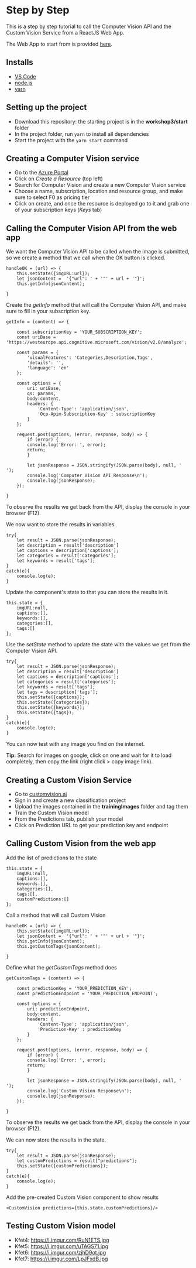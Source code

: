 # Step by Step

This is a step by step tutorial to call the Computer Vision API and the Custom Vision Service from a ReactJS Web App.

The Web App to start from is provided [here](https://github.com/Kagigz/codingAIworkshops/tree/master/workshop3/start).

## Installs

- [VS Code](https://code.visualstudio.com/download)
- [node.js](https://nodejs.org/en/download/)
- [yarn](https://yarnpkg.com/en/docs/install#windows-stable)

## Setting up the project

- Download this repository: the starting project is in the **workshop3/start** folder
- In the project folder, run `yarn` to install all dependencies
- Start the project with the `yarn start` command

## Creating a Computer Vision service

- Go to the [Azure Portal](https://http://portal.azure.com)
- Click on *Create a Resource* (top left)
- Search for Computer Vision and create a new Computer Vision service
- Choose a name, subscription, location and resource group, and make sure to select F0 as pricing tier
- Click on create, and once the resource is deployed go to it and grab one of your subscription keys (*Keys* tab)

## Calling the Computer Vision API from the web app

We want the Computer Vision API to be called when the image is submitted, so we create a method that we call when the OK button is clicked.

```
handleOK = (url) => {
    this.setState({imgURL:url});
    let jsonContent =  '{"url": ' + '"' + url + '"}';
    this.getInfo(jsonContent);
    
}
```

Create the *getInfo* method that will call the Computer Vision API, and make sure to fill in your subscription key.

```
getInfo = (content) => {

    const subscriptionKey = 'YOUR_SUBSCRIPTION_KEY';
    const uriBase = 'https://westeurope.api.cognitive.microsoft.com/vision/v2.0/analyze';

    const params = {
        'visualFeatures': 'Categories,Description,Tags',
        'details': '',
        'language': 'en'
    };
    
    const options = {
        uri: uriBase,
        qs: params,
        body:content,
        headers: {
            'Content-Type': 'application/json',
            'Ocp-Apim-Subscription-Key' : subscriptionKey
        }
    };
    
    request.post(options, (error, response, body) => {
        if (error) {
        console.log('Error: ', error);
        return;
        }

        let jsonResponse = JSON.stringify(JSON.parse(body), null, '  ');
        console.log('Computer Vision API Response\n');
        console.log(jsonResponse);
    });

}
```

To observe the results we get back from the API, display the console in your browser (F12).

We now want to store the results in variables.

```
try{
    let result = JSON.parse(jsonResponse);
    let description = result['description']
    let captions = description['captions'];
    let categories = result['categories'];
    let keywords = result['tags'];
}
catch(e){
    console.log(e);
}
```

Update the component's state to that you can store the results in it.


```
this.state = {
    imgURL:null,
    captions:[],
    keywords:[],
    categories:[],
    tags:[]
};
```

Use the *setState* method to update the state with the values we get from the Computer Vision API.

```
try{
    let result = JSON.parse(jsonResponse);
    let description = result['description']
    let captions = description['captions'];
    let categories = result['categories'];
    let keywords = result['tags'];
    let tags = description['tags'];
    this.setState({captions});
    this.setState({categories});
    this.setState({keywords});
    this.setState({tags});
}
catch(e){
    console.log(e);
}
```

You can now test with any image you find on the internet.

**Tip:** Search for images on google, click on one and wait for it to load completely, then copy the link (right click > copy image link).


## Creating a Custom Vision Service

- Go to [customvision.ai](https://customvision.ai)
- Sign in and create a new classification project
- Upload the images contained in the **trainingImages** folder and tag them
- Train the Custom Vision model
- From the Predictions tab, publish your model
- Click on Prediction URL to get your prediction key and endpoint

## Calling Custom Vision from the web app

Add the list of predictions to the state

```
this.state = {
    imgURL:null,
    captions:[],
    keywords:[],
    categories:[],
    tags:[],
    customPredictions:[]
};
```

Call a method that will call Custom Vision

```
handleOK = (url) => {
    this.setState({imgURL:url});
    let jsonContent =  '{"url": ' + '"' + url + '"}';
    this.getInfo(jsonContent);
    this.getCustomTags(jsonContent);
    
}
```


Define what the *getCustomTags* method does

```
getCustomTags = (content) => {

    const predictionKey = 'YOUR_PREDICTION_KEY';
    const predictionEndpoint = 'YOUR_PREDICTION_ENDPOINT';

    const options = {
        uri: predictionEndpoint,
        body:content,
        headers: {
            'Content-Type': 'application/json',
            'Prediction-Key' : predictionKey
        }
    };
    
    request.post(options, (error, response, body) => {
        if (error) {
        console.log('Error: ', error);
        return;
        }

        let jsonResponse = JSON.stringify(JSON.parse(body), null, '  ');
        console.log('Custom Vision Response\n');
        console.log(jsonResponse);
    });

}
```

To observe the results we get back from the API, display the console in your browser (F12).

We can now store the results in the state.


```
try{
    let result = JSON.parse(jsonResponse);
    let customPredictions = result["predictions"];
    this.setState({customPredictions});
}
catch(e){
    console.log(e);
}
```


Add the pre-created Custom Vision component to show results

```
<CustomVision predictions={this.state.customPredictions}/>
```


## Testing Custom Vision model

- Kfet4: https://i.imgur.com/RuN1ETS.jpg
- Kfet5: https://i.imgur.com/uTAGS71.jpg
- Kfet6: https://i.imgur.com/zjhD9ot.jpg
- Kfet7: https://i.imgur.com/LpJFxdB.jpg


